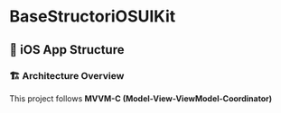 # BaseStructoriOSUIKit

## 📱 iOS App Structure 

### 🏗️ Architecture Overview
This project follows **MVVM-C (Model-View-ViewModel-Coordinator)** 

